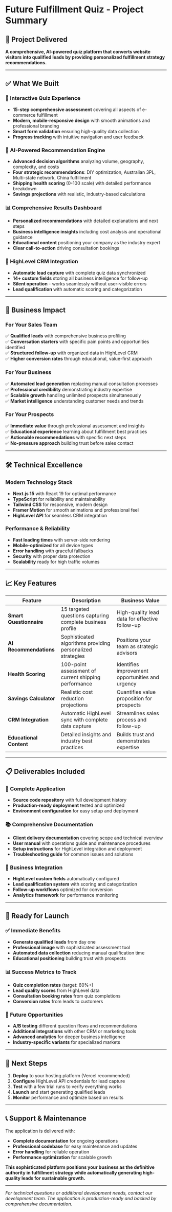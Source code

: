 # Future Fulfillment Quiz - Project Summary

## 🎯 Project Delivered

**A comprehensive, AI-powered quiz platform that converts website visitors into qualified leads by providing personalized fulfillment strategy recommendations.**

---

## ✅ What We Built

### 🎨 Interactive Quiz Experience
- **15-step comprehensive assessment** covering all aspects of e-commerce fulfillment
- **Modern, mobile-responsive design** with smooth animations and professional branding
- **Smart form validation** ensuring high-quality data collection
- **Progress tracking** with intuitive navigation and user feedback

### 🧠 AI-Powered Recommendation Engine
- **Advanced decision algorithms** analyzing volume, geography, complexity, and costs
- **Four strategic recommendations**: DIY optimization, Australian 3PL, Multi-state network, China fulfillment
- **Shipping health scoring** (0-100 scale) with detailed performance breakdown
- **Savings projections** with realistic, industry-based calculations

### 📊 Comprehensive Results Dashboard
- **Personalized recommendations** with detailed explanations and next steps
- **Business intelligence insights** including cost analysis and operational guidance
- **Educational content** positioning your company as the industry expert
- **Clear call-to-action** driving consultation bookings

### 🔄 HighLevel CRM Integration
- **Automatic lead capture** with complete quiz data synchronized
- **14+ custom fields** storing all business intelligence for follow-up
- **Silent operation** - works seamlessly without user-visible errors
- **Lead qualification** with automatic scoring and categorization

---

## 🚀 Business Impact

### For Your Sales Team
✅ **Qualified leads** with comprehensive business profiling  
✅ **Conversation starters** with specific pain points and opportunities identified  
✅ **Structured follow-up** with organized data in HighLevel CRM  
✅ **Higher conversion rates** through educational, value-first approach  

### For Your Business
✅ **Automated lead generation** replacing manual consultation processes  
✅ **Professional credibility** demonstrating industry expertise  
✅ **Scalable growth** handling unlimited prospects simultaneously  
✅ **Market intelligence** understanding customer needs and trends  

### For Your Prospects
✅ **Immediate value** through professional assessment and insights  
✅ **Educational experience** learning about fulfillment best practices  
✅ **Actionable recommendations** with specific next steps  
✅ **No-pressure approach** building trust before sales contact  

---

## 🛠 Technical Excellence

### Modern Technology Stack
- **Next.js 15** with React 19 for optimal performance
- **TypeScript** for reliability and maintainability  
- **Tailwind CSS** for responsive, modern design
- **Framer Motion** for smooth animations and professional feel
- **HighLevel API** for seamless CRM integration

### Performance & Reliability
- **Fast loading times** with server-side rendering
- **Mobile-optimized** for all device types
- **Error handling** with graceful fallbacks
- **Security** with proper data protection
- **Scalability** ready for high traffic volumes

---

## 📈 Key Features

| Feature | Description | Business Value |
|---------|-------------|----------------|
| **Smart Questionnaire** | 15 targeted questions capturing complete business profile | High-quality lead data for effective follow-up |
| **AI Recommendations** | Sophisticated algorithms providing personalized strategies | Positions your team as strategic advisors |
| **Health Scoring** | 100-point assessment of current shipping performance | Identifies improvement opportunities and urgency |
| **Savings Calculator** | Realistic cost reduction projections | Quantifies value proposition for prospects |
| **CRM Integration** | Automatic HighLevel sync with complete data capture | Streamlines sales process and follow-up |
| **Educational Content** | Detailed insights and industry best practices | Builds trust and demonstrates expertise |

---

## 📋 Deliverables Included

### 🔧 Complete Application
- **Source code repository** with full development history
- **Production-ready deployment** tested and optimized
- **Environment configuration** for easy setup and deployment

### 📚 Comprehensive Documentation
- **Client delivery documentation** covering scope and technical overview
- **User manual** with operations guide and maintenance procedures
- **Setup instructions** for HighLevel integration and deployment
- **Troubleshooting guide** for common issues and solutions

### 🎯 Business Integration
- **HighLevel custom fields** automatically configured
- **Lead qualification system** with scoring and categorization
- **Follow-up workflows** optimized for conversion
- **Analytics framework** for performance monitoring

---

## 🎉 Ready for Launch

### ✅ Immediate Benefits
- **Generate qualified leads** from day one
- **Professional image** with sophisticated assessment tool
- **Automated data collection** reducing manual qualification time
- **Educational positioning** building trust with prospects

### 📊 Success Metrics to Track
- **Quiz completion rates** (target: 60%+)
- **Lead quality scores** from HighLevel data
- **Consultation booking rates** from quiz completions
- **Conversion rates** from leads to customers

### 🔮 Future Opportunities
- **A/B testing** different question flows and recommendations
- **Additional integrations** with other CRM or marketing tools
- **Advanced analytics** for deeper business intelligence
- **Industry-specific variants** for specialized markets

---

## 🤝 Next Steps

1. **Deploy** to your hosting platform (Vercel recommended)
2. **Configure** HighLevel API credentials for lead capture
3. **Test** with a few trial runs to verify everything works
4. **Launch** and start generating qualified leads
5. **Monitor** performance and optimize based on results

---

## 📞 Support & Maintenance

The application is delivered with:
- **Complete documentation** for ongoing operations
- **Professional codebase** for easy maintenance and updates
- **Error handling** for reliable operation
- **Performance optimization** for scalable growth

**This sophisticated platform positions your business as the definitive authority in fulfillment strategy while automatically generating high-quality leads for sustainable growth.**

---

*For technical questions or additional development needs, contact our development team. The application is production-ready and backed by comprehensive documentation.*